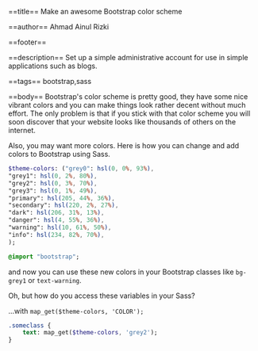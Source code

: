 ==title==
Make an awesome Bootstrap color scheme

==author==
Ahmad Ainul Rizki

==footer==


==description==
Set up a simple administrative account for use in simple applications such as blogs.

==tags==
bootstrap,sass

==body==
Bootstrap's color scheme is pretty good, they have some nice vibrant colors and you can make things look rather decent without much effort. The only problem is that if you stick with that color scheme you will soon discover that your website looks like thousands of others on the internet.

Also, you may want more colors. Here is how you can change and add colors to Bootstrap using Sass.


```sass
$theme-colors: ("grey0": hsl(0, 0%, 93%),
"grey1": hsl(0, 2%, 80%),
"grey2": hsl(0, 3%, 70%),
"grey3": hsl(0, 1%, 49%),
"primary": hsl(205, 44%, 36%),
"secondary": hsl(220, 2%, 27%),
"dark": hsl(206, 31%, 13%),
"danger": hsl(4, 55%, 36%),
"warning": hsl(10, 61%, 50%),
"info": hsl(234, 82%, 70%),
);

@import "bootstrap";
```

and now you can use these new colors in your Bootstrap classes like `bg-grey1` or `text-warning`.

Oh, but how do you access these variables in your Sass?

...with `map_get($theme-colors, 'COLOR');`

```sass
.someclass {
    text: map_get($theme-colors, 'grey2');
}
```
